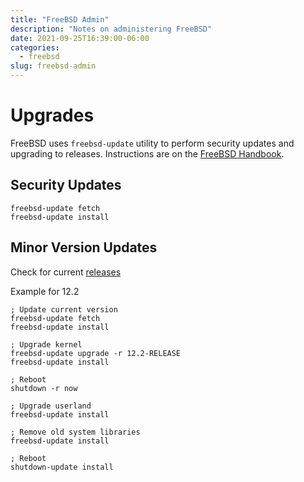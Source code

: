 ```yaml
---
title: "FreeBSD Admin"
description: "Notes on administering FreeBSD"
date: 2021-09-25T16:39:00-06:00
categories:
  - freebsd
slug: freebsd-admin
---
```


# Upgrades

FreeBSD uses `freebsd-update` utility to perform security updates and upgrading to releases.  Instructions are on the [FreeBSD Handbook](https://docs.freebsd.org/en/books/handbook/cutting-edge/#updating-upgrading-freebsdupdate).

## Security Updates

```
freebsd-update fetch
freebsd-update install
```

## Minor Version Updates

Check for current [releases](https://www.freebsd.org/releases/)

Example for 12.2

```
; Update current version
freebsd-update fetch
freebsd-update install

; Upgrade kernel
freebsd-update upgrade -r 12.2-RELEASE
freebsd-update install

; Reboot
shutdown -r now

; Upgrade userland
freebsd-update install

; Remove old system libraries
freebsd-update install

; Reboot
shutdown-update install
```